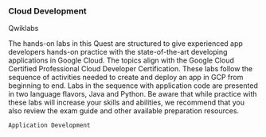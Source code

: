 ### Cloud Development 

Qwiklabs

The hands-on labs in this Quest are structured to give experienced app developers hands-on practice with the state-of-the-art developing applications in Google Cloud. The topics align with the Google Cloud Certified Professional Cloud Developer Certification. These labs follow the sequence of activities needed to create and deploy an app in GCP from beginning to end. Labs in the sequence with application code are presented in two language flavors, Java and Python. Be aware that while practice with these labs will increase your skills and abilities, we recommend that you also review the exam guide and other available preparation resources.

`Application Development`
